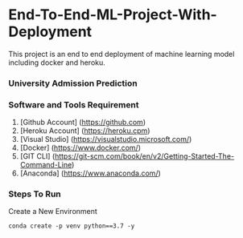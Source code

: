 # End-To-End-ML-Project-With-Deployment
This project is an end to end deployment of machine learning model including docker and heroku.

### University Admission Prediction
### Software and Tools Requirement
1. [Github Account] (https://github.com)
2. [Heroku Account] (https://heroku.cpm)
3. [Visual Studio] (https://visualstudio.microsoft.com/)
4. [Docker] (https://www.docker.com/)
5. [GIT CLI] (https://git-scm.com/book/en/v2/Getting-Started-The-Command-Line)
6. [Anaconda] (https://www.anaconda.com/)


### Steps To Run
Create a New Environment
```
conda create -p venv python==3.7 -y
```
